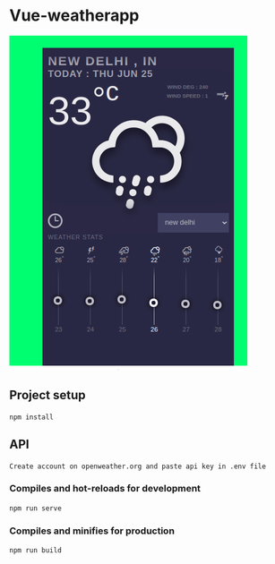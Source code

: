 # Vue-weatherapp

![alt text](https://github.com/AjayYadavAi/vue-weather/blob/master/image.png?raw=true)

## Project setup
```
npm install
```

## API
```
Create account on openweather.org and paste api key in .env file
```



### Compiles and hot-reloads for development
```
npm run serve
```

### Compiles and minifies for production
```
npm run build
```

